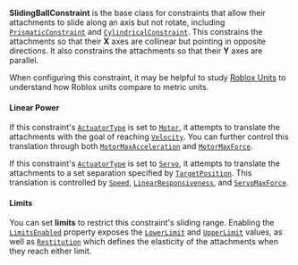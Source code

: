 **SlidingBallConstraint** is the base class for constraints that allow their
attachments to slide along an axis but not rotate, including
[`PrismaticConstraint`](https://create.roblox.com/docs/reference/engine/classes/PrismaticConstraint) and [`CylindricalConstraint`](https://create.roblox.com/docs/reference/engine/classes/CylindricalConstraint). This constrains
the attachments so that their **X** axes are collinear but pointing in
opposite directions. It also constrains the attachments so that their **Y**
axes are parallel.

When configuring this constraint, it may be helpful to study
[Roblox Units](https://create.roblox.com/docs/physics/units) to understand how Roblox units
compare to metric units.
#### Linear Power

If this constraint's [`ActuatorType`](https://create.roblox.com/docs/reference/engine/classes/SlidingBallConstraint) is set to
[`Motor`](https://create.roblox.com/docs/reference/engine/enums/ActuatorType), it attempts to translate the attachments with the
goal of reaching [`Velocity`](https://create.roblox.com/docs/reference/engine/classes/SlidingBallConstraint). You can further
control this translation through both
[`MotorMaxAcceleration`](https://create.roblox.com/docs/reference/engine/classes/SlidingBallConstraint) and
[`MotorMaxForce`](https://create.roblox.com/docs/reference/engine/classes/SlidingBallConstraint).

If this constraint's [`ActuatorType`](https://create.roblox.com/docs/reference/engine/classes/SlidingBallConstraint) is set to
[`Servo`](https://create.roblox.com/docs/reference/engine/enums/ActuatorType), it attempts to translate the attachments to a set
separation specified by [`TargetPosition`](https://create.roblox.com/docs/reference/engine/classes/SlidingBallConstraint). This
translation is controlled by [`Speed`](https://create.roblox.com/docs/reference/engine/classes/SlidingBallConstraint),
[`LinearResponsiveness`](https://create.roblox.com/docs/reference/engine/classes/SlidingBallConstraint), and
[`ServoMaxForce`](https://create.roblox.com/docs/reference/engine/classes/SlidingBallConstraint).
#### Limits

You can set **limits** to restrict this constraint's sliding range. Enabling
the [`LimitsEnabled`](https://create.roblox.com/docs/reference/engine/classes/SlidingBallConstraint) property exposes the
[`LowerLimit`](https://create.roblox.com/docs/reference/engine/classes/SlidingBallConstraint) and
[`UpperLimit`](https://create.roblox.com/docs/reference/engine/classes/SlidingBallConstraint) values, as well as
[`Restitution`](https://create.roblox.com/docs/reference/engine/classes/SlidingBallConstraint) which defines the elasticity of the
attachments when they reach either limit.